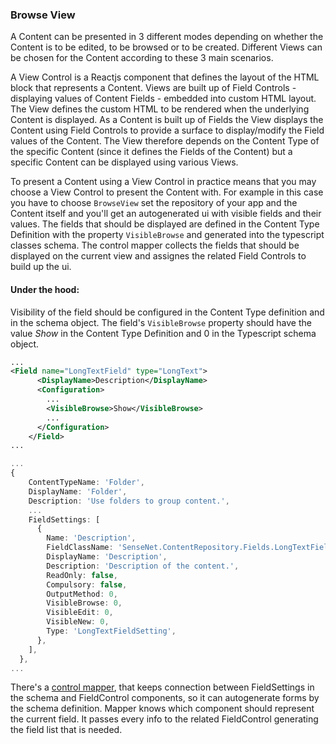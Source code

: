 ### Browse View

A Content can be presented in 3 different modes depending on whether the Content is to be edited, to be browsed or to be created. Different Views can be chosen for the Content according to these 3 main scenarios.

A View Control is a Reactjs component that defines the layout of the HTML block that represents a Content.  Views are built up of Field Controls - displaying values of Content Fields - embedded into custom HTML layout. The View defines the custom HTML to be rendered when the underlying Content is displayed. As a Content is built up of Fields the View displays the Content using Field Controls to provide a surface to display/modify the Field values of the Content. The View therefore depends on the Content Type of the specific Content (since it defines the Fields of the Content) but a specific Content can be displayed using various Views.

To present a Content using a View Control in practice means that you may choose a View Control to present the Content with. For example in this case you have to choose ```BrowseView``` set the repository of your app and the Content itself and you'll get an autogenerated ui with visible fields and their values. The fields that should be displayed are defined in the Content Type Definition with the property ```VisibleBrowse``` and generated into the typescript classes schema. The control mapper collects the fields that should be displayed on the current view and assignes the related Field Controls to build up the ui.

#### Under the hood:

Visibility of the field should be configured in the Content Type definition and in the schema object. The field's ```VisibleBrowse``` property should have the value *Show* in the Content Type Definition and 0 in the Typescript schema object.

```xml
...
<Field name="LongTextField" type="LongText">
      <DisplayName>Description</DisplayName>
      <Configuration>
        ...
        <VisibleBrowse>Show</VisibleBrowse>
        ...
      </Configuration>
    </Field>
...
```
```ts
...
{
    ContentTypeName: 'Folder',
    DisplayName: 'Folder',
    Description: 'Use folders to group content.',
    ...
    FieldSettings: [
      {
        Name: 'Description',
        FieldClassName: 'SenseNet.ContentRepository.Fields.LongTextField',
        DisplayName: 'Description',
        Description: 'Description of the content.',
        ReadOnly: false,
        Compulsory: false,
        OutputMethod: 0,
        VisibleBrowse: 0,
        VisibleEdit: 0,
        VisibleNew: 0,
        Type: 'LongTextFieldSetting',
      },
    ],
  },
...
```

There's a [control mapper](https://community.sensenet.com/api/@sensenet/control-mapper/index.html), that keeps connection between FieldSettings in the schema and FieldControl components, so it can autogenerate forms by the schema definition. Mapper knows which component should represent the current field. It passes every info to the related FieldControl generating the field list that is needed.